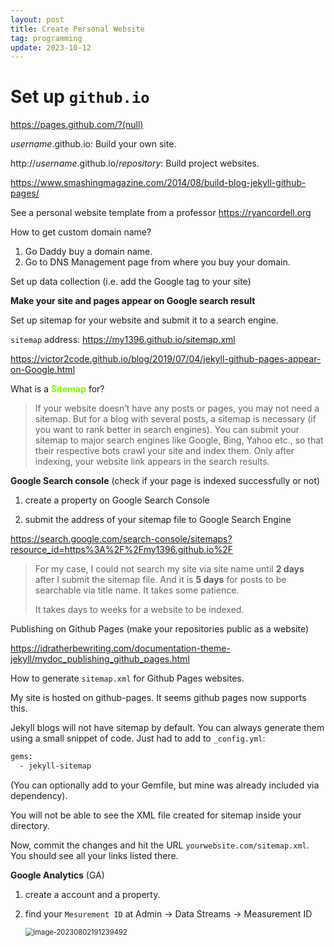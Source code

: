 ```yaml
---
layout: post
title: Create Personal Website
tag: programming
update: 2023-10-12
---
```




# Set up `github.io`

https://pages.github.com/?(null)

*username*.github.io: Build your own site.

http://*username*.github.io/*repository*: Build project websites.



https://www.smashingmagazine.com/2014/08/build-blog-jekyll-github-pages/

See a personal website template from a professor  https://ryancordell.org

How to get custom domain name?

1.   Go Daddy buy a domain name.
2.   Go to DNS Management page from where you buy your domain.



Set up data collection (i.e. add the Google tag to your site)

**Make your site and pages appear on Google search result**

Set up sitemap for your website and submit it to a search engine.

`sitemap` address: https://my1396.github.io/sitemap.xml

https://victor2code.github.io/blog/2019/07/04/jekyll-github-pages-appear-on-Google.html

What is a <span style='color:chartreuse'>**Sitemap**</span> for?

>If your website doesn’t have any posts or pages, you may not need a sitemap. But for a blog with several posts, a sitemap is necessary (if you want to rank better in search engines). You can submit your sitemap to major search engines like Google, Bing, Yahoo etc., so that their respective bots crawl your site and index them. Only after indexing, your website link appears in the search results.

**Google Search console** (check if your page is indexed successfully or not)

1.   create a property on Google Search Console

2.   submit the address of your sitemap file to Google Search Engine

https://search.google.com/search-console/sitemaps?resource_id=https%3A%2F%2Fmy1396.github.io%2F

>   For my case, I could not search my site via site name until **2 days** after I submit the sitemap file. And it is **5 days** for posts to be searchable via title name. It takes some patience.
>
>   It takes days to weeks for a website to be indexed.



Publishing on Github Pages (make your repositories public as a website)

https://idratherbewriting.com/documentation-theme-jekyll/mydoc_publishing_github_pages.html



How to generate `sitemap.xml` for Github Pages websites.

My site is hosted on github-pages. It seems github pages now supports this.

Jekyll blogs will not have sitemap by default. You can always generate them using a small snippet of code. Just had to add to `_config.yml`:

```bash
gems:
  - jekyll-sitemap
```

(You can optionally add to your Gemfile, but mine was already included via dependency).

You will not be able to see the XML file created for sitemap inside your directory.

Now, commit the changes and hit the URL `yourwebsite.com/sitemap.xml`. You should see all your links listed there.



**Google Analytics** (GA)

1. create a account and a property.

2. find your `Mesurement ID` at Admin $\rightarrow$ Data Streams $\rightarrow$ Measurement ID

   <img src="https://drive.google.com/uc?id=1eXuRrsE-3YAiO55SD6kbOPOT82vCFgEO" alt="image-20230802191239492" style="zoom:80%;" />



